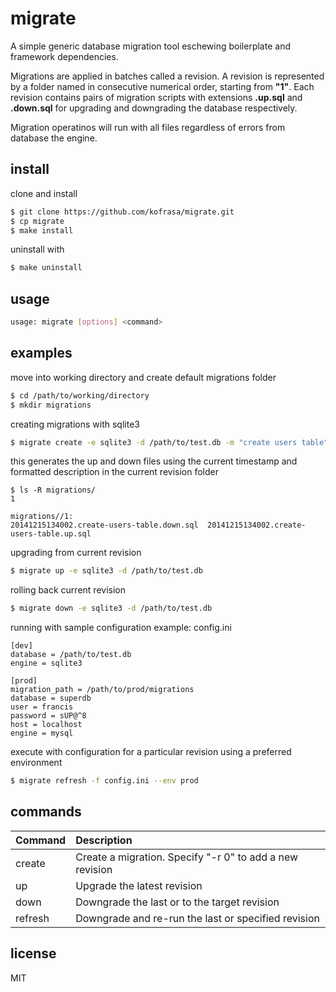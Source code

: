 # migrate

A simple generic database migration tool eschewing boilerplate and framework dependencies.

Migrations are applied in batches called a revision. A revision is represented by a folder named
in consecutive numerical order, starting from **"1"**. Each revision contains pairs of migration scripts
with extensions **.up.sql** and **.down.sql** for upgrading and downgrading the database respectively. 

Migration operatinos will run with all files regardless of errors from database the engine.

## install
clone and install
```sh
$ git clone https://github.com/kofrasa/migrate.git
$ cp migrate
$ make install
```

uninstall with
```sh
$ make uninstall
```

## usage
```sh
usage: migrate [options] <command>
```

## examples
move into working directory and create default migrations folder
```sh
$ cd /path/to/working/directory
$ mkdir migrations
```

creating migrations with sqlite3
```sh
$ migrate create -e sqlite3 -d /path/to/test.db -m "create users table"
```

this generates the up and down files using the current timestamp and formatted description in the current revision folder
```
$ ls -R migrations/
1

migrations//1:
20141215134002.create-users-table.down.sql	20141215134002.create-users-table.up.sql
```

upgrading from current revision
```sh
$ migrate up -e sqlite3 -d /path/to/test.db
```

rolling back current revision
```sh
$ migrate down -e sqlite3 -d /path/to/test.db
```

running with sample configuration example: config.ini
```
[dev]
database = /path/to/test.db
engine = sqlite3

[prod]
migration_path = /path/to/prod/migrations
database = superdb
user = francis
password = sUP@^8
host = localhost
engine = mysql
```

execute with configuration for a particular revision using a preferred environment
```sh
$ migrate refresh -f config.ini --env prod
```

## commands
| Command  | Description  |
| :--------| :----------- |
| create   | Create a migration. Specify "-r 0" to add a new revision |
| up       | Upgrade the latest revision  |
| down     | Downgrade the last or to the target revision |
| refresh  | Downgrade and re-run the last or specified revision |


## license
MIT

